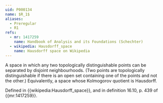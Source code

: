 ```yaml
---
uid: P000134
name: $R_1$
aliases:
  - Preregular
  - R1
refs:
  - mr: 1417259
    name: Handbook of Analysis and its Foundations (Schechter)
  - wikipedia: Hausdorff_space
    name: Hausdorff space on Wikipedia
---
```


A space in which any two topologically distinguishable points can be separated by disjoint neighbourhoods. (Two points are topologically distinguishable if there is an open set containing one of the points and not the other.)  Equivalently, a space whose Kolmogorov quotient is Hausdorff.

Defined in {{wikipedia:Hausdorff_space}}, and in definition 16.10, p. 439 of {{mr:1417259}}.
